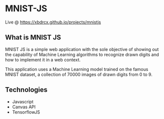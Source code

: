 # MNIST-JS

Live @ https://xbdrcx.github.io/projects/mnistjs

<b><h2>What is MNIST JS</h2></b>

MNIST JS is a simple web application with the sole objective of showing out the capability of Machine Learning algorithms to recognize drawn digits and how to implement it in a web context.

This application uses a Machine Learning model trained on the famous MNIST dataset, a collection of 70000 images of drawn digits from 0 to 9.
 
<b><h2>Technologies</h2></b>

- Javascript
- Canvas API
- TensorflowJS
